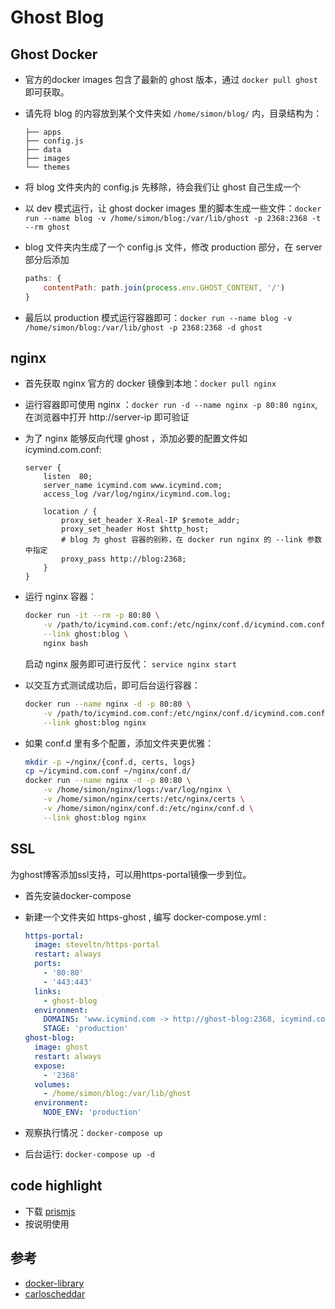 # Ghost Blog

## Ghost Docker

- 官方的docker images 包含了最新的 ghost 版本，通过 `docker pull ghost` 即可获取。
- 请先将 blog 的内容放到某个文件夹如 `/home/simon/blog/` 内，目录结构为：

    ```
    ├── apps
    ├── config.js
    ├── data
    ├── images
    └── themes
    ```

- 将 blog 文件夹内的 config.js 先移除，待会我们让 ghost 自己生成一个
- 以 dev 模式运行，让 ghost docker images 里的脚本生成一些文件：`docker run --name blog -v /home/simon/blog:/var/lib/ghost -p 2368:2368 -t --rm ghost`
- blog 文件夹内生成了一个 config.js 文件，修改 production 部分，在 server 部分后添加

    ```javascript
    paths: {
        contentPath: path.join(process.env.GHOST_CONTENT, '/')
    }
    ```

- 最后以 production 模式运行容器即可：`docker run --name blog -v /home/simon/blog:/var/lib/ghost -p 2368:2368 -d ghost`

## nginx

- 首先获取 nginx 官方的 docker 镜像到本地：`docker pull nginx`
- 运行容器即可使用 nginx ：`docker run -d --name nginx -p 80:80 nginx`, 在浏览器中打开 http://server-ip 即可验证
- 为了 nginx 能够反向代理 ghost ，添加必要的配置文件如 icymind.com.conf:

    ```
    server {
        listen  80;
        server_name icymind.com www.icymind.com;
        access_log /var/log/nginx/icymind.com.log;

        location / {
            proxy_set_header X-Real-IP $remote_addr;
            proxy_set_header Host $http_host;
            # blog 为 ghost 容器的别称，在 docker run nginx 的 --link 参数中指定
            proxy_pass http://blog:2368;
        }
    }
    ```

- 运行 nginx 容器：

    ```bash
    docker run -it --rm -p 80:80 \
        -v /path/to/icymind.com.conf:/etc/nginx/conf.d/icymind.com.conf \
        --link ghost:blog \
        nginx bash
    ```

    启动 nginx 服务即可进行反代： `service nginx start`

- 以交互方式测试成功后，即可后台运行容器：

    ```bash
    docker run --name nginx -d -p 80:80 \
        -v /path/to/icymind.com.conf:/etc/nginx/conf.d/icymind.com.conf \
        --link ghost:blog nginx
    ```

- 如果 conf.d 里有多个配置，添加文件夹更优雅：

    ```bash
    mkdir -p ~/nginx/{conf.d, certs, logs}
    cp ~/icymind.com.conf ~/nginx/conf.d/
    docker run --name nginx -d -p 80:80 \
        -v /home/simon/nginx/logs:/var/log/nginx \
        -v /home/simon/nginx/certs:/etc/nginx/certs \
        -v /home/simon/nginx/conf.d:/etc/nginx/conf.d \
        --link ghost:blog nginx
    ```

## SSL

为ghost博客添加ssl支持，可以用https-portal镜像一步到位。
- 首先安装docker-compose
- 新建一个文件夹如 https-ghost , 编写 docker-compose.yml :

    ```yaml
    https-portal:
      image: steveltn/https-portal
      restart: always
      ports:
        - '80:80'
        - '443:443'
      links:
        - ghost-blog
      environment:
        DOMAINS: 'www.icymind.com -> http://ghost-blog:2368, icymind.com -> http://ghost-blog:2368'
        STAGE: 'production'
    ghost-blog:
      image: ghost
      restart: always
      expose:
        - '2368'
      volumes:
        - /home/simon/blog:/var/lib/ghost
      environment:
        NODE_ENV: 'production'
    ```

- 观察执行情况：`docker-compose up`
- 后台运行: `docker-compose up -d`

## code highlight

- 下载 [prismjs](http://prismjs.com/download.html)
- 按说明使用

## 参考

- [docker-library](https://github.com/docker-library/ghost/issues/27)
- [carloscheddar](https://carloscheddar.com/)
